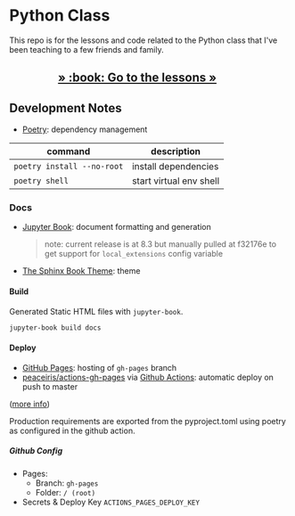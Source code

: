 Python Class
============

This repo is for the lessons and code related to the Python class that I've
been teaching to a few friends and family.

<h2 align="center"><a href="https://alissa-huskey.github.io/python-class/">» :book: Go to the lessons »</a>&nbsp;&nbsp;&nbsp;&nbsp;&nbsp;&nbsp;&nbsp;&nbsp;&nbsp;</h2>

Development Notes
-----------------

* [Poetry](https://python-poetry.org/): dependency management


| command                                      | description                                        |
|----------------------------------------------|----------------------------------------------------|
| `poetry install --no-root`                     | install dependencies                               |
| `poetry shell`                                 | start virtual env shell                            |


### Docs

* [Jupyter Book](https://jupyterbook.org/): document formatting and generation
  > note: current release is at 8.3 but manually pulled at f32176e
  > to get support for `local_extensions` config variable
* [The Sphinx Book Theme](https://sphinx-book-theme.readthedocs.io/en/latest/index.html): theme


#### Build

Generated Static HTML files with `jupyter-book`.

```bash
jupyter-book build docs
```

#### Deploy

* [GitHub Pages](https://pages.github.com/): hosting of `gh-pages` branch
* [peaceiris/actions-gh-pages][actions-gh-pages] via [Github Actions][github-actions]: automatic deploy on push to master

([more info][jb-pages])

Production requirements are exported from the pyproject.toml using poetry as
configured in the github action.

##### Github Config

* Pages:
  * Branch: `gh-pages`
  * Folder: `/ (root)`
* Secrets & Deploy Key `ACTIONS_PAGES_DEPLOY_KEY`

<!-- references -->

[jb-pages]: https://jupyterbook.org/publish/gh-pages.html
[github-pages]: https://pages.github.com/
[github-actions]: https://github.com/features/actions
[actions-gh-pages]: https://github.com/peaceiris/actions-gh-pages
